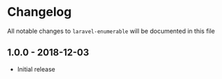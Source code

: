# Changelog

All notable changes to `laravel-enumerable` will be documented in this file

## 1.0.0 - 2018-12-03

- Initial release
